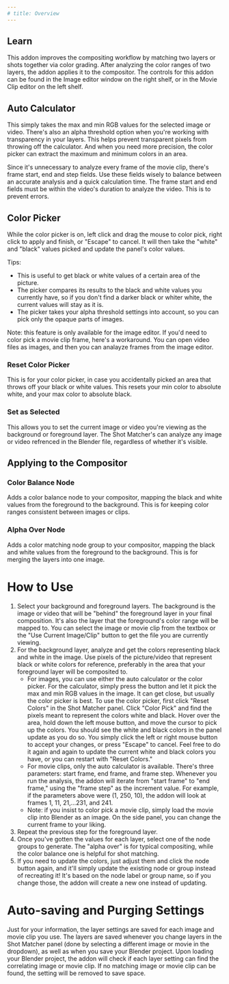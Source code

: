 ```yaml
---
# title: Overview
---
```

## Learn

This addon improves the compositing workflow by matching two layers or shots together via color grading.
After analyzing the color ranges of two layers, the addon applies it to the compositor.
The controls for this addon can be found in the Image editor window on the right shelf,
or in the Movie Clip editor on the left shelf.

## Auto Calculator
This simply takes the max and min RGB values for the selected image or video.  There's also an alpha threshold option when you're working with transparency in your layers.  This helps prevent transparent pixels from throwing off the calculator.  And when you need more precision, the color picker can extract the maximum and minimum colors in an area.

Since it's unnecessary to analyze every frame of the movie clip, there's frame start, end and step fields.  Use these fields wisely to balance between an accurate analysis and a quick calculation time.  The frame start and end fields must be within the video's duration to analyze the video.  This is to prevent errors.

## Color Picker
While the color picker is on, left click and drag the mouse to color pick, right click to apply and finish, or "Escape" to cancel.  It will then take the "white" and "black" values picked and update the panel's color values.

Tips:
- This is useful to get black or white values of a certain area of the picture.
- The picker compares its results to the black and white values you currently have, so if you don't find a darker black or whiter white, the current values will stay as it is.
- The picker takes your alpha threshold settings into account, so you can pick only the opaque parts of images.

Note: this feature is only available for the image editor.  If you'd need to color pick a movie clip frame, here's a workaround.  You can open video files as images, and then you can analayze frames from the image editor.

### Reset Color Picker
This is for your color picker, in case you accidentally picked an area that throws off your black or white values.  This resets your min color to absolute white, and your max color to absolute black.

### Set as Selected
This allows you to set the current image or video you're viewing as the background or foreground layer.  The Shot Matcher's can analyze any image or video refrenced in the Blender file, regardless of whether it's visible.

## Applying to the Compositor

### Color Balance Node
Adds a color balance node to your compositor, mapping the black and white values from the foreground to the background.  This is for keeping color ranges consistent between images or clips.

### Alpha Over Node
Adds a color matching node group to your compositor, mapping the black and white values from the foreground to the background. This is for merging the layers into one image.

# How to Use

1. Select your background and foreground layers.  The background is the image or video that will be "behind" the foreground layer in your final composition.  It's also the layer that the foreground's color range will be mapped to.  You can select the image or movie clip from the textbox or the "Use Current Image/Clip" button to get the file you are currently viewing.
2. For the background layer, analyze and get the colors representing black and white in the image. Use pixels of the picture/video that represent black or white colors for reference, preferably in the area that your foreground layer will be composited to.
    * For images, you can use either the auto calculator or the color picker.  For the calculator, simply press the button and let it pick the max and min RGB values in the image.  It can get close, but usually the color picker is best.  To use the color picker, first click "Reset Colors" in the Shot Matcher panel.  Click "Color Pick" and find the pixels meant to represent the colors white and black.  Hover over the area, hold down the left mouse button, and move the cursor to pick up the colors. You should see the white and black colors in the panel update as you do so. You simply click the left or right mouse button to accept your changes, or press "Escape" to cancel. Feel free to do it again and again to update the current white and black colors you have, or you can restart with "Reset Colors."
    * For movie clips, only the auto calculator is available.  There's three parameters: start frame, end frame, and frame step.  Whenever you run the analysis, the addon will iterate from "start frame" to "end frame," using the "frame step" as the increment value. For example, if the parameters above were (1, 250, 10), the addon will look at frames 1, 11, 21,...231, and 241.
    * Note: if you insist to color pick a movie clip, simply load the movie clip into Blender as an image.  On the side panel, you can change the current frame to your liking.
3. Repeat the previous step for the foreground layer.
4. Once you've gotten the values for each layer, select one of the node groups to generate.  The "alpha over" is for typical compositing, while the color balance one is helpful for shot matching.
5. If you need to update the colors, just adjust them and click the node button again, and it'll simply update the existing node or group instead of recreating it!  It's based on the node label or group name, so if you change those, the addon will create a new one instead of updating.

# Auto-saving and Purging Settings
Just for your information, the layer settings are saved for each image and movie clip you use.  The layers are saved whenever you change layers in the Shot Matcher panel (done by selecting a different image or movie in the dropdown), as well as when you save your Blender project.  Upon loading your Blender project, the addon will check if each layer setting can find the correlating image or movie clip.  If no matching image or movie clip can be found, the setting will be removed to save space.